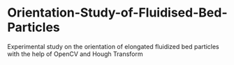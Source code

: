 # Orientation-Study-of-Fluidised-Bed-Particles
Experimental study on the orientation of elongated fluidized bed particles with the help of OpenCV and Hough Transform

